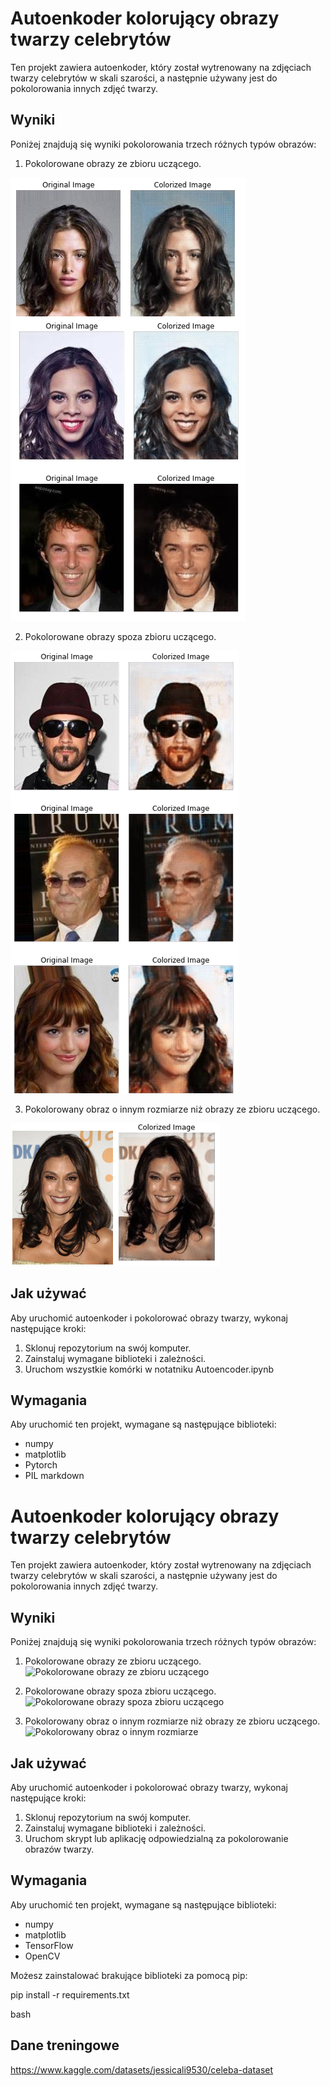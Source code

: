 # Autoenkoder kolorujący obrazy twarzy celebrytów

Ten projekt zawiera autoenkoder, który został wytrenowany na zdjęciach twarzy celebrytów w skali szarości, a następnie używany jest do pokolorowania innych zdjęć twarzy.

## Wyniki

Poniżej znajdują się wyniki pokolorowania trzech różnych typów obrazów:
1. Pokolorowane obrazy ze zbioru uczącego.
   
![Pokolorowane obrazy ze zbioru uczącego](result_images/Images_from_learning_set.png)

2. Pokolorowane obrazy spoza zbioru uczącego.
   
![Pokolorowane obrazy spoza zbioru uczącego](result_images/Images_from_testing_set.png)

3. Pokolorowany obraz o innym rozmiarze niż obrazy ze zbioru uczącego.
   
![Pokolorowany obraz o innym rozmiarze](result_images/Image_with_different_input_size.png)

## Jak używać

Aby uruchomić autoenkoder i pokolorować obrazy twarzy, wykonaj następujące kroki:

1. Sklonuj repozytorium na swój komputer.
2. Zainstaluj wymagane biblioteki i zależności.
3. Uruchom wszystkie komórki w notatniku Autoencoder.ipynb

## Wymagania

Aby uruchomić ten projekt, wymagane są następujące biblioteki:

- numpy
- matplotlib
- Pytorch
- PIL
markdown

# Autoenkoder kolorujący obrazy twarzy celebrytów

Ten projekt zawiera autoenkoder, który został wytrenowany na zdjęciach twarzy celebrytów w skali szarości, a następnie używany jest do pokolorowania innych zdjęć twarzy.

## Wyniki

Poniżej znajdują się wyniki pokolorowania trzech różnych typów obrazów:
1. Pokolorowane obrazy ze zbioru uczącego.
![Pokolorowane obrazy ze zbioru uczącego](result_images/pokolorowane_ze_zbioru_uczacego.png)

2. Pokolorowane obrazy spoza zbioru uczącego.
![Pokolorowane obrazy spoza zbioru uczącego](result_images/pokolorowane_spoza_zbioru_uczacego.png)

3. Pokolorowany obraz o innym rozmiarze niż obrazy ze zbioru uczącego.
![Pokolorowany obraz o innym rozmiarze](result_images/pokolorowany_inny_rozmiar.png)

## Jak używać

Aby uruchomić autoenkoder i pokolorować obrazy twarzy, wykonaj następujące kroki:

1. Sklonuj repozytorium na swój komputer.
2. Zainstaluj wymagane biblioteki i zależności.
3. Uruchom skrypt lub aplikację odpowiedzialną za pokolorowanie obrazów twarzy.

## Wymagania

Aby uruchomić ten projekt, wymagane są następujące biblioteki:

- numpy
- matplotlib
- TensorFlow
- OpenCV

Możesz zainstalować brakujące biblioteki za pomocą pip:

pip install -r requirements.txt

bash


## Dane treningowe
https://www.kaggle.com/datasets/jessicali9530/celeba-dataset
